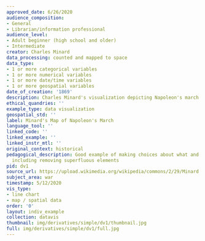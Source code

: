 ```yaml
---
approved_date: 6/26/2020
audience_composition:
- General
- Librarian/information professional
audience_level:
- Adult beginner (high school and older)
- Intermediate
creator: Charles Minard
data_processing: counted and mapped to space
data_type:
- 1 or more categorical variables
- 1 or more numerical variables
- 1 or more date/time variables
- 1 or more geospatial variables
date_of_creation: '1869'
description: Charles Minard's visualization depicting Napoleon's march on Moscow
ethical_quandries: ''
example_type: data visualization
geospatial_std: ''
label: Minard's Map of Napoleon's March
language_tool: ''
linked_code: ''
linked_example: ''
linked_instr_mtl: ''
original_context: historical
pedagogical_description: Good example of making choices about what and how to visualize,
  including removing superfluous elements
pid: dv1
source_url: https://upload.wikimedia.org/wikipedia/commons/2/29/Minard.png
subject_area: war
timestamp: 5/12/2020
vis_type:
- line chart
- map / spatial data
order: '0'
layout: indiv_example
collection: datavis
thumbnail: img/derivatives/simple/dv1/thumbnail.jpg
full: img/derivatives/simple/dv1/full.jpg
---
```

